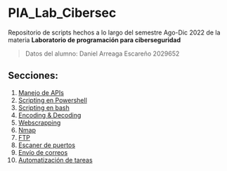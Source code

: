 # PIA_Lab_Cibersec
Repositorio de scripts hechos a lo largo del semestre Ago-Dic 2022 de la materia **Laboratorio de programación para ciberseguridad**
> Datos del alumno:
> Daniel Arreaga Escareño 2029652
## Secciones:
1. [Manejo de APIs](https://github.com/Daremm/PIA_Lab_Cibersec/tree/main/Manejo_de_API)
2. [Scripting en Powershell]()
3. [Scripting en bash]()
4. [Encoding & Decoding]()
5. [Webscrapping]()
6. [Nmap]()
7. [FTP]()
8. [Escaner de puertos]()
9. [Envío de correos]()
10. [Automatización de tareas]()
